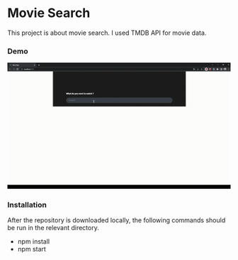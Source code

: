 # Movie Search

This project is about movie search. I used TMDB API for movie data.

### Demo
![Alt Text](/overview.gif)

### Installation
After the repository is downloaded locally, the following commands should be run in the relevant directory.
- npm install
- npm start
